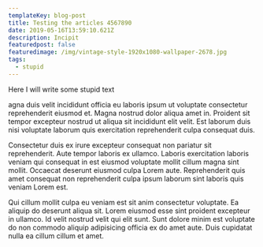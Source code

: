 ```yaml
---
templateKey: blog-post
title: Testing the articles 4567890
date: 2019-05-16T13:59:10.621Z
description: Incipit
featuredpost: false
featuredimage: /img/vintage-style-1920x1080-wallpaper-2678.jpg
tags:
  - stupid
---
```

Here I will write some stupid text



agna duis velit incididunt officia eu laboris ipsum ut voluptate consectetur reprehenderit eiusmod et. Magna nostrud dolor aliqua amet in. Proident sit tempor excepteur nostrud ut aliqua sit incididunt elit velit. Est laborum duis nisi voluptate laborum quis exercitation reprehenderit culpa consequat duis.



Consectetur duis ex irure excepteur consequat non pariatur sit reprehenderit. Aute tempor laboris ex ullamco. Laboris exercitation laboris veniam qui consequat in est eiusmod voluptate mollit cillum magna sint mollit. Occaecat deserunt eiusmod culpa Lorem aute. Reprehenderit quis amet consequat non reprehenderit culpa ipsum laborum sint laboris quis veniam Lorem est.



Qui cillum mollit culpa eu veniam est sit anim consectetur voluptate. Ea aliquip do deserunt aliqua sit. Lorem eiusmod esse sint proident excepteur in ullamco. Id velit nostrud velit qui elit sunt. Sunt dolore minim est voluptate do non commodo aliquip adipisicing officia ex do amet aute. Duis cupidatat nulla ea cillum cillum et amet.
